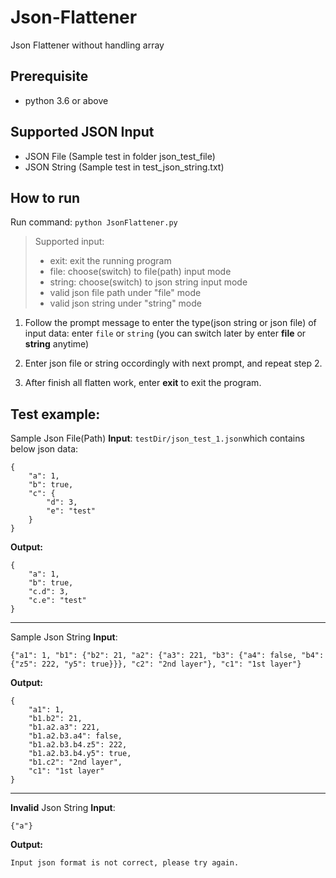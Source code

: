 # Json-Flattener
Json Flattener without handling array

## Prerequisite
- python 3.6 or above 

## Supported JSON Input
- JSON File (Sample test in folder json_test_file)
- JSON String (Sample test in test_json_string.txt)

## How to run
Run command: ```python JsonFlattener.py```

> Supported input:
> - exit: exit the running program
> - file: choose(switch) to file(path) input mode
> - string: choose(switch) to json string input mode
> - valid json file path under "file" mode
> - valid json string under "string" mode


1. Follow the prompt message to enter the type(json string or json file) of input data: enter ```file``` or ```string```
(you can switch later by enter **file** or **string** anytime)

2. Enter json file or string occordingly with next prompt, and repeat step 2.

3. After finish all flatten work, enter **exit** to exit the program.


Test example:
---------------
Sample Json File(Path) **Input**:
```testDir/json_test_1.json```which contains below json data:
```
{
    "a": 1,
    "b": true,
    "c": {
        "d": 3,
        "e": "test"
    }
}
```
**Output:**
```
{
    "a": 1,
    "b": true,
    "c.d": 3,
    "c.e": "test"
}
```

---------------

Sample Json String **Input**:
```
{"a1": 1, "b1": {"b2": 21, "a2": {"a3": 221, "b3": {"a4": false, "b4": {"z5": 222, "y5": true}}}, "c2": "2nd layer"}, "c1": "1st layer"}
```
**Output:**
```
{
    "a1": 1,
    "b1.b2": 21,
    "b1.a2.a3": 221,
    "b1.a2.b3.a4": false,
    "b1.a2.b3.b4.z5": 222,
    "b1.a2.b3.b4.y5": true,
    "b1.c2": "2nd layer",
    "c1": "1st layer"
}
```
------------------
**Invalid** Json String **Input**:
```
{"a"}
```

**Output:**
```
Input json format is not correct, please try again.
```
